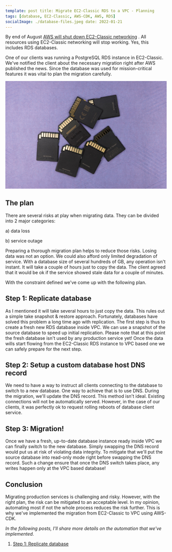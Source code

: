 ```yaml
---
template: post title: Migrate EC2-Classic RDS to a VPC - Planning
tags: [database, EC2-Classic, AWS-CDK, AWS, RDS]
socialImage: ./database-files.jpeg date: 2022-01-21
---
```


By end of
August [AWS will shut down EC2-Classic networking](https://aws.amazon.com/blogs/aws/ec2-classic-is-retiring-heres-how-to-prepare/)
. All resources using EC2-Classic networking will stop working. Yes, this includes RDS databases.

One of our clients was running a PostgreSQL RDS instance in EC2-Classic. We've notified the client
about the necessary migration right after AWS published the news. Since the database was used for
mission-critical features it was vital to plan the migration carefully.

![](./database-files.jpeg)

## The plan

There are several risks at play when migrating data. They can be divided into 2 major categories:

a) data loss

b) service outage

Preparing a thorough migration plan helps to reduce those risks. Losing data was not an option. We
could also afford only limited degradation of service. With a database size of several hundreds of
GB, any operation isn't instant. It will take a couple of hours just to copy the data. The client
agreed that it would be ok if the service showed stale data for a couple of minutes.

With the constraint defined we've come up with the following plan.

## Step 1: Replicate database

As I mentioned it will take several hours to just copy the data. This rules out a simple take
snapshot & restore approach. Fortunately, databases have solved this problem a long time ago with
replication. The first step is thus to create a fresh new RDS database inside VPC. We can use a
snapshot of the source database to speed up initial replication. Please note that at this point the
fresh database isn't used by any production service yet!
Once the data wills start flowing from the EC2-Classic RDS instance to VPC based one we can safely
prepare for the next step.

## Step 2: Setup a custom database host DNS record

We need to have a way to instruct all clients connecting to the database to switch to a new
database. One way to achieve that is to use DNS. During the migration, we'll update the DNS record.
This method isn't ideal. Existing connections will not be automatically served. However, in the case
of our clients, it was perfectly ok to request rolling reboots of database client service.

## Step 3: Migration!

Once we have a fresh, up-to-date database instance ready inside VPC we can finally switch to the new
database. Simply swapping the DNS record would put us at risk of violating data integrity. To
mitigate that we'll put the source database into read-only mode right before swapping the DNS
record. Such a change ensure that once the DNS switch takes place, any writes happen only at the VPC
based database!

## Conclusion

Migrating production services is challenging and risky. However, with the right plan, the risk can
be mitigated to an acceptable level. In my opinion, automating most if not the whole process reduces
the risk further. This is why we've implemented the migration from EC2-Classic to VPC using AWS-CDK.

_In the following posts, I'll share more details on the automation that we've implemented._

1. [Step 1: Replicate database](/blog/migrating-ec2-classic-rds-to-vpc-step-1) 
